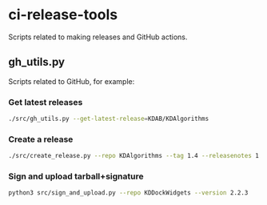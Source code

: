 # ci-release-tools

Scripts related to making releases and GitHub actions.

## gh_utils.py

Scripts related to GitHub, for example:

### Get latest releases

```bash
./src/gh_utils.py --get-latest-release=KDAB/KDAlgorithms
```

### Create a release

```bash
./src/create_release.py --repo KDAlgorithms --tag 1.4 --releasenotes 1.4_notes.txt
```

### Sign and upload tarball+signature

```bash
python3 src/sign_and_upload.py --repo KDDockWidgets --version 2.2.3
```
